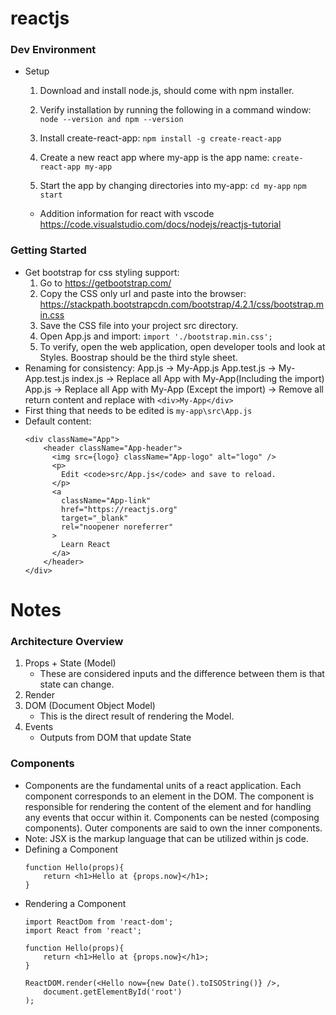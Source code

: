 # reactjs

### Dev Environment
* Setup
    1. Download and install node.js, should come with npm installer.
    2. Verify installation by running the following in a command window:
        `node --version and npm --version`

    3. Install create-react-app:
        `npm install -g create-react-app`
    4. Create a new react app where my-app is the app name:
        `create-react-app my-app`
    5. Start the app by changing directories into my-app:
        `cd my-app`
        `npm start`
    * Addition information for react with vscode
        https://code.visualstudio.com/docs/nodejs/reactjs-tutorial

### Getting Started
* Get bootstrap for css styling support:
    1. Go to https://getbootstrap.com/
    2. Copy the CSS only url and paste into the browser:
        https://stackpath.bootstrapcdn.com/bootstrap/4.2.1/css/bootstrap.min.css
    3. Save the CSS file into your project src directory.
    4. Open App.js and import:
        `import './bootstrap.min.css';`
    5. To verify, open the web application, open developer tools and look at Styles. Boostrap should be the third style sheet.
* Renaming for consistency:
    App.js -> My-App.js
    App.test.js -> My-App.test.js
    index.js -> Replace all App with My-App(Including the import)
    App.js -> Replace all App with My-App (Except the import) -> Remove all return content and replace with `<div>My-App</div>`
* First thing that needs to be edited is
    `my-app\src\App.js`
* Default content:
    ```
    <div className="App">
        <header className="App-header">
          <img src={logo} className="App-logo" alt="logo" />
          <p>
            Edit <code>src/App.js</code> and save to reload.
          </p>
          <a
            className="App-link"
            href="https://reactjs.org"
            target="_blank"
            rel="noopener noreferrer"
          >
            Learn React
          </a>
        </header>
    </div>
    ```

# Notes

### Architecture Overview
1. Props + State (Model)
    * These are considered inputs and the difference between them is that state can change. 
2. Render
3. DOM (Document Object Model)
    * This is the direct result of rendering the Model.
4. Events
    * Outputs from DOM that update State

### Components
* Components are the fundamental units of a react application. Each component corresponds to an element in the DOM. The component is responsible for rendering the content of the element and for handling any events that occur within it. Components can be nested (composing components). Outer components are said to own the inner components.
* Note: JSX is the markup language that can be utilized within js code.
* Defining a Component
    ```
    function Hello(props){
        return <h1>Hello at {props.now}</h1>;
    }
    ```
* Rendering a Component
    ```
    import ReactDom from 'react-dom';
    import React from 'react';
    
    function Hello(props){
        return <h1>Hello at {props.now}</h1>;
    }    

    ReactDOM.render(<Hello now={new Date().toISOString()} />,
        document.getElementById('root')
    );
    ```
